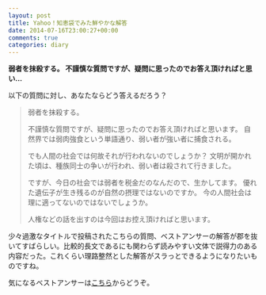```yaml
---
layout: post
title: Yahoo！知恵袋でみた鮮やかな解答
date: 2014-07-16T23:00:27+00:00
comments: true
categories: diary
---
```


**弱者を抹殺する。 不謹慎な質問ですが、疑問に思ったのでお答え頂ければと思い...**

以下の質問に対し、あなたならどう答えるだろう？

> 弱者を抹殺する。
> 
> 不謹慎な質問ですが、疑問に思ったのでお答え頂ければと思います。
> 自然界では弱肉強食という単語通り、弱い者が強い者に捕食される。
> 
> でも人間の社会では何故それが行われないのでしょうか？
> 文明が開かれた頃は、種族同士の争いが行われ、弱い者は殺されて行きました。
> 
> ですが、今日の社会では弱者を税金だのなんだので、生かしてます。
> 優れた遺伝子が生き残るのが自然の摂理ではないのですか。
> 今の人間社会は理に適ってないのではないでしょうか。
> 
> 人権などの話を出すのは今回はお控え頂ければと思います。

少々過激なタイトルで投稿されたこちらの質問、ベストアンサーの解答が郡を抜いてすばらしい。比較的長文であるにも関わらず読みやすい文体で説得力のある内容だった。これくらい理路整然とした解答がスラっとできるようになりたいものですね。

気になるベストアンサーは<a href="http://detail.chiebukuro.yahoo.co.jp/qa/question_detail/q1463546664" target="_blank">こちら</a>からどうぞ。
